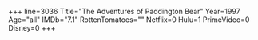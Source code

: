 +++
line=3036
Title="The Adventures of Paddington Bear"
Year=1997
Age="all"
IMDb="7.1"
RottenTomatoes=""
Netflix=0
Hulu=1
PrimeVideo=0
Disney=0
+++

